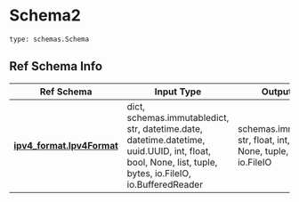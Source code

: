 # Schema2
```
type: schemas.Schema
```

## Ref Schema Info
Ref Schema | Input Type | Output Type
---------- | ---------- | -----------
[**ipv4_format.Ipv4Format**](../../../../../../../../../components/schema/ipv4_format.md) | dict, schemas.immutabledict, str, datetime.date, datetime.datetime, uuid.UUID, int, float, bool, None, list, tuple, bytes, io.FileIO, io.BufferedReader | schemas.immutabledict, str, float, int, bool, None, tuple, bytes, io.FileIO
